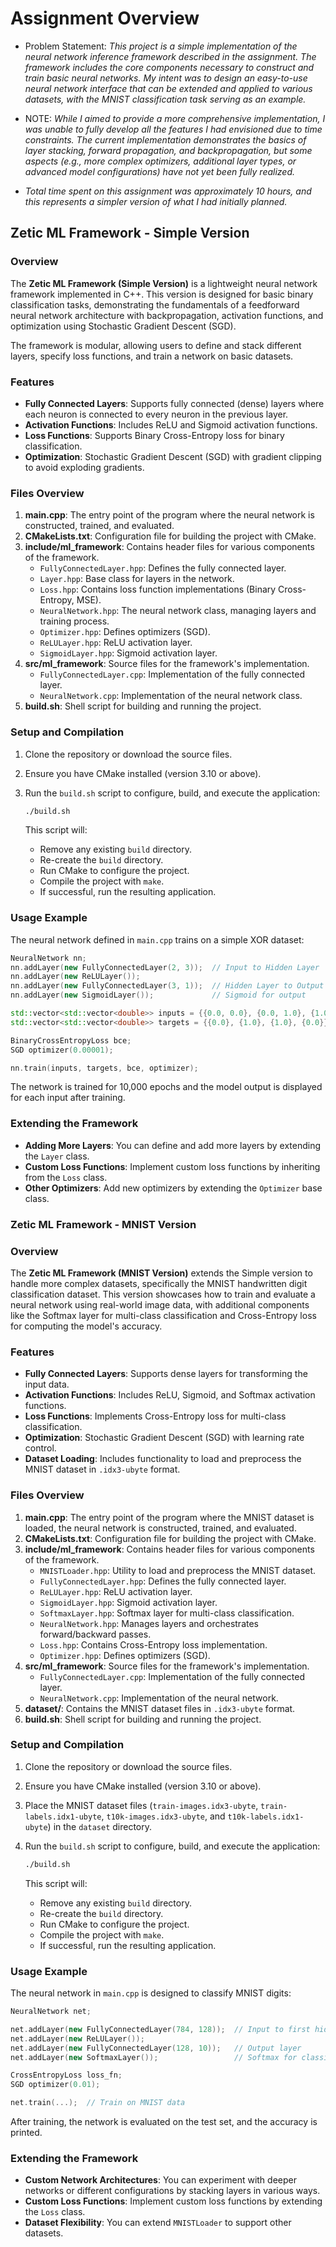 # Assignment Overview
- Problem Statement:  _This project is a simple implementation of the neural network inference framework described in the assignment. The framework includes the core components necessary to construct and train basic neural networks. My intent was to design an easy-to-use neural network interface that can be extended and applied to various datasets, with the MNIST classification task serving as an example._

- NOTE: _While I aimed to provide a more comprehensive implementation, I was unable to fully develop all the features I had envisioned due to time constraints. The current implementation demonstrates the basics of layer stacking, forward propagation, and backpropagation, but some aspects (e.g., more complex optimizers, additional layer types, or advanced model configurations) have not yet been fully realized._

- _Total time spent on this assignment was approximately 10 hours, and this represents a simpler version of what I had initially planned._

## Zetic ML Framework - Simple Version

### Overview

The **Zetic ML Framework (Simple Version)** is a lightweight neural network framework implemented in C++. This version is designed for basic binary classification tasks, demonstrating the fundamentals of a feedforward neural network architecture with backpropagation, activation functions, and optimization using Stochastic Gradient Descent (SGD). 

The framework is modular, allowing users to define and stack different layers, specify loss functions, and train a network on basic datasets.

### Features

- **Fully Connected Layers**: Supports fully connected (dense) layers where each neuron is connected to every neuron in the previous layer.
- **Activation Functions**: Includes ReLU and Sigmoid activation functions.
- **Loss Functions**: Supports Binary Cross-Entropy loss for binary classification.
- **Optimization**: Stochastic Gradient Descent (SGD) with gradient clipping to avoid exploding gradients.

### Files Overview

1. **main.cpp**: The entry point of the program where the neural network is constructed, trained, and evaluated.
2. **CMakeLists.txt**: Configuration file for building the project with CMake.
3. **include/ml_framework**: Contains header files for various components of the framework.
   - `FullyConnectedLayer.hpp`: Defines the fully connected layer.
   - `Layer.hpp`: Base class for layers in the network.
   - `Loss.hpp`: Contains loss function implementations (Binary Cross-Entropy, MSE).
   - `NeuralNetwork.hpp`: The neural network class, managing layers and training process.
   - `Optimizer.hpp`: Defines optimizers (SGD).
   - `ReLULayer.hpp`: ReLU activation layer.
   - `SigmoidLayer.hpp`: Sigmoid activation layer.
4. **src/ml_framework**: Source files for the framework's implementation.
   - `FullyConnectedLayer.cpp`: Implementation of the fully connected layer.
   - `NeuralNetwork.cpp`: Implementation of the neural network class.
5. **build.sh**: Shell script for building and running the project.

### Setup and Compilation

1. Clone the repository or download the source files.
2. Ensure you have CMake installed (version 3.10 or above).
3. Run the `build.sh` script to configure, build, and execute the application:
   
   ```bash
   ./build.sh
   ```

   This script will:
   - Remove any existing `build` directory.
   - Re-create the `build` directory.
   - Run CMake to configure the project.
   - Compile the project with `make`.
   - If successful, run the resulting application.

### Usage Example

The neural network defined in `main.cpp` trains on a simple XOR dataset:

```cpp
NeuralNetwork nn;
nn.addLayer(new FullyConnectedLayer(2, 3));  // Input to Hidden Layer
nn.addLayer(new ReLULayer());
nn.addLayer(new FullyConnectedLayer(3, 1));  // Hidden Layer to Output
nn.addLayer(new SigmoidLayer());             // Sigmoid for output

std::vector<std::vector<double>> inputs = {{0.0, 0.0}, {0.0, 1.0}, {1.0, 0.0}, {1.0, 1.0}};
std::vector<std::vector<double>> targets = {{0.0}, {1.0}, {1.0}, {0.0}};

BinaryCrossEntropyLoss bce;
SGD optimizer(0.00001);

nn.train(inputs, targets, bce, optimizer);
```

The network is trained for 10,000 epochs and the model output is displayed for each input after training.

### Extending the Framework

- **Adding More Layers**: You can define and add more layers by extending the `Layer` class.
- **Custom Loss Functions**: Implement custom loss functions by inheriting from the `Loss` class.
- **Other Optimizers**: Add new optimizers by extending the `Optimizer` base class.


### Zetic ML Framework - MNIST Version

### Overview

The **Zetic ML Framework (MNIST Version)** extends the Simple version to handle more complex datasets, specifically the MNIST handwritten digit classification dataset. This version showcases how to train and evaluate a neural network using real-world image data, with additional components like the Softmax layer for multi-class classification and Cross-Entropy loss for computing the model's accuracy.

### Features

- **Fully Connected Layers**: Supports dense layers for transforming the input data.
- **Activation Functions**: Includes ReLU, Sigmoid, and Softmax activation functions.
- **Loss Functions**: Implements Cross-Entropy loss for multi-class classification.
- **Optimization**: Stochastic Gradient Descent (SGD) with learning rate control.
- **Dataset Loading**: Includes functionality to load and preprocess the MNIST dataset in `.idx3-ubyte` format.

### Files Overview

1. **main.cpp**: The entry point of the program where the MNIST dataset is loaded, the neural network is constructed, trained, and evaluated.
2. **CMakeLists.txt**: Configuration file for building the project with CMake.
3. **include/ml_framework**: Contains header files for various components of the framework.
   - `MNISTLoader.hpp`: Utility to load and preprocess the MNIST dataset.
   - `FullyConnectedLayer.hpp`: Defines the fully connected layer.
   - `ReLULayer.hpp`: ReLU activation layer.
   - `SigmoidLayer.hpp`: Sigmoid activation layer.
   - `SoftmaxLayer.hpp`: Softmax layer for multi-class classification.
   - `NeuralNetwork.hpp`: Manages layers and orchestrates forward/backward passes.
   - `Loss.hpp`: Contains Cross-Entropy loss implementation.
   - `Optimizer.hpp`: Defines optimizers (SGD).
4. **src/ml_framework**: Source files for the framework's implementation.
   - `FullyConnectedLayer.cpp`: Implementation of the fully connected layer.
   - `NeuralNetwork.cpp`: Implementation of the neural network.
5. **dataset/**: Contains the MNIST dataset files in `.idx3-ubyte` format.
6. **build.sh**: Shell script for building and running the project.

### Setup and Compilation

1. Clone the repository or download the source files.
2. Ensure you have CMake installed (version 3.10 or above).
3. Place the MNIST dataset files (`train-images.idx3-ubyte`, `train-labels.idx1-ubyte`, `t10k-images.idx3-ubyte`, and `t10k-labels.idx1-ubyte`) in the `dataset` directory.
4. Run the `build.sh` script to configure, build, and execute the application:
   
   ```bash
   ./build.sh
   ```

   This script will:
   - Remove any existing `build` directory.
   - Re-create the `build` directory.
   - Run CMake to configure the project.
   - Compile the project with `make`.
   - If successful, run the resulting application.

### Usage Example

The neural network in `main.cpp` is designed to classify MNIST digits:

```cpp
NeuralNetwork net;

net.addLayer(new FullyConnectedLayer(784, 128));  // Input to first hidden layer
net.addLayer(new ReLULayer());
net.addLayer(new FullyConnectedLayer(128, 10));   // Output layer
net.addLayer(new SoftmaxLayer());                 // Softmax for classification

CrossEntropyLoss loss_fn;
SGD optimizer(0.01);

net.train(...);  // Train on MNIST data
```

After training, the network is evaluated on the test set, and the accuracy is printed.

### Extending the Framework

- **Custom Network Architectures**: You can experiment with deeper networks or different configurations by stacking layers in various ways.
- **Custom Loss Functions**: Implement custom loss functions by extending the `Loss` class.
- **Dataset Flexibility**: You can extend `MNISTLoader` to support other datasets.
